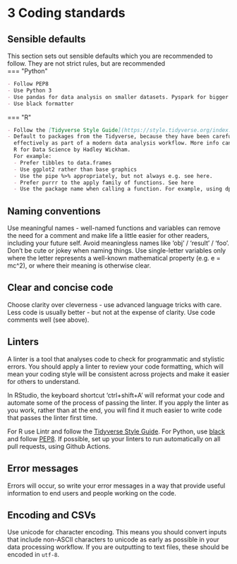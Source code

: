 # 3 Coding standards 

## Sensible defaults

This section sets out sensible defaults which you are recommended to follow. They are not strict rules, but are recommended  
=== "Python"

``` md
- Follow PEP8
- Use Python 3
- Use pandas for data analysis on smaller datasets. Pyspark for bigger datasets
- Use black formatter
```

=== "R"

``` md 
- Follow the [Tidyverse Style Guide](https://style.tidyverse.org/index.html)
- Default to packages from the Tidyverse, because they have been carefully designed to work together 
  effectively as part of a modern data analysis workflow. More info can be found here: 
  R for Data Science by Hadley Wickham. 
  For example:
  - Prefer tibbles to data.frames
  - Use ggplot2 rather than base graphics
  - Use the pipe %>% appropriately, but not always e.g. see here.
  - Prefer purrr to the apply family of functions. See here
  - Use the package name when calling a function. For example, using dplyr::mutate() rather than just mutate()

```


## Naming conventions

Use meaningful names - well-named functions and variables can remove the need for a comment and make life a 
little easier for other readers, including your future self. 
Avoid meaningless names like ‘obj’ / ‘result’ / ‘foo’.
Don’t be cute or jokey when naming things.
Use single-letter variables only where the letter represents a well-known mathematical property (e.g. e = mc^2), or where their meaning is otherwise clear.

## Clear and concise code

Choose clarity over cleverness - use advanced language tricks with care.
Less code is usually better - but not at the expense of clarity.
Use code comments well (see above).

## Linters

A linter is a tool that analyses code to check for programmatic and stylistic errors. You should apply a linter to review your code formatting, which will mean your coding style will be consistent across projects and make it easier for others to understand.

In RStudio, the keyboard shortcut ‘ctrl+shift+A’ will reformat your code and automate some of the process of passing the linter. If you apply the linter as you work, rather than at the end, you will find it much easier to write code that passes the linter first time.

For R use Lintr and follow the [Tidyverse Style Guide](https://style.tidyverse.org/index.html).
For Python, use [black](https://github.com/psf/black) and follow [PEP8](https://peps.python.org/pep-0008/).
If possible, set up your linters to run automatically on all pull requests, using Github Actions.

## Error messages
Errors will occur, so write your error messages in a way that provide useful information to end users and people working on the code.

## Encoding and CSVs	

Use unicode for character encoding. This means you should convert inputs that include non-ASCII characters to unicode as early as possible in your data processing workflow. If you are outputting to text files, these should be encoded in `utf-8`.

